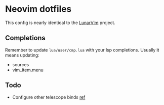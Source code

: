 # Neovim dotfiles

This config is nearly identical to the [LunarVim](https://github.com/LunarVim/Neovim-from-scratch) project.


## Completions

Remember to update `lua/user/cmp.lua` with your lsp completions. Usually it means updating:

- sources 
- vim_item.menu
 

## Todo

- Configure other telescope binds [ref](https://youtu.be/OhnLevLpGB4?t=407)
